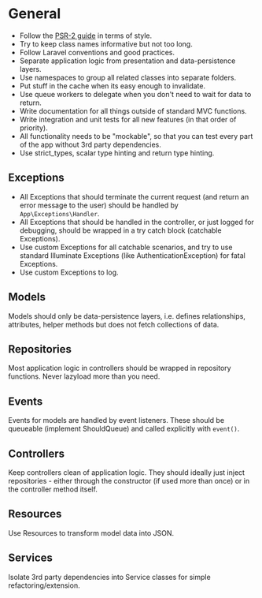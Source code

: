 # General
* Follow the [PSR-2 guide](https://www.php-fig.org/psr/psr-2/) in terms of style.
* Try to keep class names informative but not too long.
* Follow Laravel conventions and good practices.
* Separate application logic from presentation and data-persistence layers.
* Use namespaces to group all related classes into separate folders.
* Put stuff in the cache when its easy enough to invalidate.
* Use queue workers to delegate when you don't need to wait for data to return.
* Write documentation for all things outside of standard MVC functions.
* Write integration and unit tests for all new features (in that order of priority).
* All functionality needs to be "mockable", so that you can test every part of the app without 3rd party dependencies.
* Use strict_types, scalar type hinting and return type hinting.

## Exceptions
* All Exceptions that should terminate the current request (and return an error message to the user) should be handled
by `App\Exceptions\Handler`.
* All Exceptions that should be handled in the controller, or just logged for debugging, should be wrapped in a
try catch block (catchable Exceptions).
* Use custom Exceptions for all catchable scenarios, and try to use standard Illuminate Exceptions
(like AuthenticationException) for fatal Exceptions.
* Use custom Exceptions to log.

## Models
Models should only be data-persistence layers, i.e. defines relationships, attributes, helper methods
but does not fetch collections of data.

## Repositories
Most application logic in controllers should be wrapped in repository functions.
Never lazyload more than you need.

## Events
Events for models are handled by event listeners. These should be queueable (implement ShouldQueue)
and called explicitly with `event()`.

## Controllers
Keep controllers clean of application logic. They should ideally just inject repositories - either through
the constructor (if used more than once) or in the controller method itself.

## Resources
Use Resources to transform model data into JSON.

## Services
Isolate 3rd party dependencies into Service classes for simple refactoring/extension.